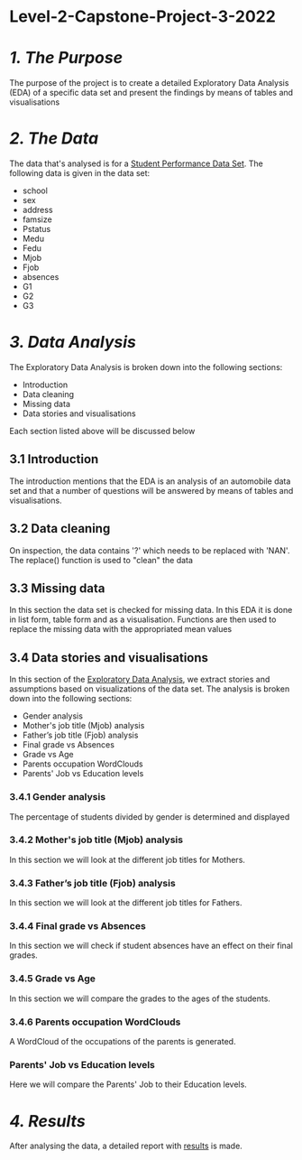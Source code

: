 # Level-2-Capstone-Project-3-2022

# *1. The Purpose*

The purpose of the project is to create a detailed Exploratory Data Analysis (EDA) of a specific data set and present the findings by means of tables and visualisations

# *2. The Data*

The data that's analysed is for a [Student Performance Data Set](https://github.com/Chris-github01/Level-2-Capstone-Project-3-2022/blob/main/student_data.csv). The following data is given in the data set:

  * school
  * sex
  * address
  * famsize
  * Pstatus
  * Medu
  * Fedu
  * Mjob
  * Fjob
  * absences
  * G1
  * G2
  * G3

# *3. Data Analysis*

The Exploratory Data Analysis is broken down into the following sections:

  * Introduction
  * Data cleaning
  * Missing data
  * Data stories and visualisations

Each section listed above will be discussed below

## 3.1 Introduction
 
The introduction mentions that the EDA is an analysis of an automobile data set and that a number of questions will be answered by means of tables and visualisations.
 
## 3.2 Data cleaning
 
On inspection, the data contains '?' which needs to be replaced with 'NAN'. The replace() function is used to "clean" the data
 
## 3.3 Missing data
 
In this section the data set is checked for missing data. In this EDA it is done in list form, table form and as a visualisation. Functions are then used to replace 
the missing data with the appropriated  mean values 
 
## 3.4 Data stories and visualisations
 
In this section of the [Exploratory Data Analysis](), we extract stories and assumptions based on visualizations of the data set. The analysis is broken down into the 
following sections:

 * Gender analysis
 * Mother's job title (Mjob) analysis
 * Father’s job title (Fjob) analysis
 * Final grade vs Absences
 * Grade vs Age
 * Parents occupation WordClouds
 * Parents' Job vs Education levels

### 3.4.1 Gender analysis

The percentage of students divided by gender is determined and displayed

### 3.4.2 Mother's job title (Mjob) analysis

In this section we will look at the different job titles for Mothers.

### 3.4.3 Father’s job title (Fjob) analysis

In this section we will look at the different job titles for Fathers. 

### 3.4.4 Final grade vs Absences

In this section we will check if student absences have an effect on their final grades.

### 3.4.5 Grade vs Age

In this section we will compare the grades to the ages of the students. 

### 3.4.6 Parents occupation WordClouds

A WordCloud of the occupations of the parents is generated.

### Parents' Job vs Education levels

Here we will compare the Parents' Job to their Education levels.

# *4. Results*

After analysing the data, a detailed report with [results]() is made.






